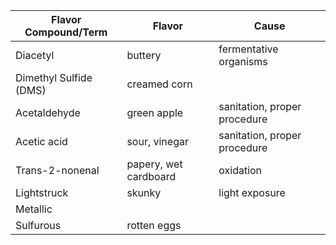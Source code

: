 
Flavor Compound/Term | Flavor | Cause
--|--|--
Diacetyl | buttery | fermentative organisms
Dimethyl Sulfide (DMS) | creamed corn |
Acetaldehyde | green apple | sanitation, proper procedure
Acetic acid | sour, vinegar | sanitation, proper procedure
Trans-2-nonenal | papery, wet cardboard | oxidation
Lightstruck | skunky | light exposure
Metallic | |
Sulfurous | rotten eggs |